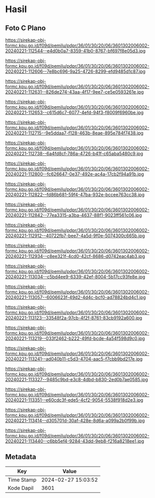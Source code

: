 # Hasil

## Foto C Plano

https://sirekap-obj-formc.kpu.go.id/f09d/pemilu/pdpr/36/01/30/20/06/3601302006002-20240221-112544--e4d0b0a7-8359-41b0-8767-bf697f8e05d3.jpg

https://sirekap-obj-formc.kpu.go.id/f09d/pemilu/pdpr/36/01/30/20/06/3601302006002-20240221-112606--7e8bc696-9a25-4726-8299-efd9485d1c87.jpg

https://sirekap-obj-formc.kpu.go.id/f09d/pemilu/pdpr/36/01/30/20/06/3601302006002-20240221-112631--826de274-43aa-4f17-9ee7-ce5e0593261e.jpg

https://sirekap-obj-formc.kpu.go.id/f09d/pemilu/pdpr/36/01/30/20/06/3601302006002-20240221-112653--c615d6c7-6077-4efd-94f3-f8009f6960be.jpg

https://sirekap-obj-formc.kpu.go.id/f09d/pemilu/pdpr/36/01/30/20/06/3601302006002-20240221-112715--9e5ddaa7-f128-463b-8eae-895e784f7438.jpg

https://sirekap-obj-formc.kpu.go.id/f09d/pemilu/pdpr/36/01/30/20/06/3601302006002-20240221-112738--6a4fd8cf-786a-4726-b41f-c65aba5480c9.jpg

https://sirekap-obj-formc.kpu.go.id/f09d/pemilu/pdpr/36/01/30/20/06/3601302006002-20240221-112800--fc626647-0e37-492e-ac4a-17cb2f94a91b.jpg

https://sirekap-obj-formc.kpu.go.id/f09d/pemilu/pdpr/36/01/30/20/06/3601302006002-20240221-112822--fd86b681-59f4-47ba-932e-bccee763cc38.jpg

https://sirekap-obj-formc.kpu.go.id/f09d/pemilu/pdpr/36/01/30/20/06/3601302006002-20240221-112842--77ea3315-a3ba-4637-88f1-9023ff561c06.jpg

https://sirekap-obj-formc.kpu.go.id/f09d/pemilu/pdpr/36/01/30/20/06/3601302006002-20240221-112912--40722fb7-bee7-4a5d-9f0e-5074300c665b.jpg

https://sirekap-obj-formc.kpu.go.id/f09d/pemilu/pdpr/36/01/30/20/06/3601302006002-20240221-112934--c8ee321f-4cd0-42cf-8686-d0742eac4ab3.jpg

https://sirekap-obj-formc.kpu.go.id/f09d/pemilu/pdpr/36/01/30/20/06/3601302006002-20240221-113034--c5bd4ee9-6339-42ef-8004-5b17cc93fe8e.jpg

https://sirekap-obj-formc.kpu.go.id/f09d/pemilu/pdpr/36/01/30/20/06/3601302006002-20240221-113057--6006623f-49d2-4d4c-bcf0-ad78824bd4c1.jpg

https://sirekap-obj-formc.kpu.go.id/f09d/pemilu/pdpr/36/01/30/20/06/3601302006002-20240221-113123--33548f2a-97cb-4f2f-8761-83cb9192a600.jpg

https://sirekap-obj-formc.kpu.go.id/f09d/pemilu/pdpr/36/01/30/20/06/3601302006002-20240221-113219--033f2462-b222-49fd-bcde-4a54f598d9c0.jpg

https://sirekap-obj-formc.kpu.go.id/f09d/pemilu/pdpr/36/01/30/20/06/3601302006002-20240221-113241--ad040b11-c5d3-4704-aac5-f7cbb9bd217e.jpg

https://sirekap-obj-formc.kpu.go.id/f09d/pemilu/pdpr/36/01/30/20/06/3601302006002-20240221-113327--9485c9bd-e3c8-4dbd-b830-2ed0b7ae0585.jpg

https://sirekap-obj-formc.kpu.go.id/f09d/pemilu/pdpr/36/01/30/20/06/3601302006002-20240221-113351--e60cdc3f-ede5-4cf2-9054-5538f918d2e3.jpg

https://sirekap-obj-formc.kpu.go.id/f09d/pemilu/pdpr/36/01/30/20/06/3601302006002-20240221-113414--d305701d-30af-428e-8d6a-a099a2b0f99b.jpg

https://sirekap-obj-formc.kpu.go.id/f09d/pemilu/pdpr/36/01/30/20/06/3601302006002-20240221-113440--c6bb5ef4-9284-43dd-9eb8-f216a8218ee1.jpg


## Metadata

| Key        | Value               |
| ---------- | ------------------- |
| Time Stamp | 2024-02-27 15:03:52 |
| Kode Dapil | 3601                |



